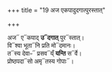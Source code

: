 +++
title = "19 अज एकपादुदगात्पुरस्तात्"

+++

अज᳓ ए᳓कपाद् **उ᳓दगात्** पुर᳓स्तात्।  
वि᳓श्वा भूता᳓नि प्रति मो᳓दमानः।  
त᳓स्य देवाᳶ᳓ प्रसव᳓य्ँ **यन्ति** स᳓र्वे।  
प्रोष्ठपदा᳓सो अमृ᳓तस्य गोपाः᳓।  
